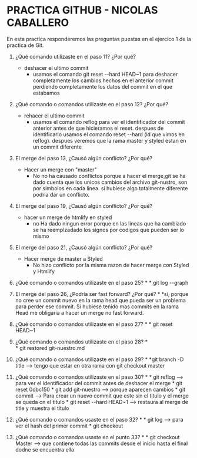 # PRACTICA GITHUB - NICOLAS CABALLERO 

En esta practica responderemos las preguntas puestas en el ejercico 1 de la practica de Git. 

1. ¿Qué comando utilizaste en el paso 11? ¿Por qué? 
    * deshacer el ultimo commit
        * usamos el comando git reset --hard HEAD~1 para deshacer completamente los cambios hechos en el anterior commit perdiendo completamente los datos del commit en el que estabamos

2. ¿Qué comando o comandos utilizaste en el paso 12? ¿Por qué?
    * rehacer el ultimo commit
        * usamos el comando reflog para ver el identificador del commit anterior antes de que hicieramos el reset. despues de identificarlo usamos el comando reset --hard (id que vimos en reflog). despues veremos que la rama master y styled estan en un commit diferente
3. El merge del paso 13, ¿Causó algún conflicto? ¿Por qué? 
    * Hacer un merge con "master" 
        * No no ha causado conflictos porque a hacer el merge,git se ha dado cuenta que los unicos cambios del archivo git-nustro, son por simbolos en cada linea. si hubiese algo totalmente diferente podria dar un conflicto.
4. El merge del paso 19, ¿Causó algún conflicto? ¿Por qué?
    * hacer un merge de htmlify en styled 
        * no Ha dado ningun error porque en las lineas que ha cambiado se ha reemplzadado los signos por codigos que pueden ser lo mismo
5. El merge del paso 21, ¿Causó algún conflicto? ¿Por qué?
    * Hacer merge de master a Styled
        * No hizo conflicto por la misma razon de hacer merge con Styled y Htmlify 
6. ¿Qué comando o comandos utilizaste en el paso 25? 
	* 
		* git log --graph
7. El merge del paso 26, ¿Podría ser fast forward? ¿Por qué? 
	*
		*si, porque no cree un commit nuevo en la rama head que pueda ser un problema para perder ese commit. Si hubiese tenido mas commits en la rama Head me obligaria a hacer un merge no fast forward.
8. ¿Qué comando o comandos utilizaste en el paso 27? 
	*
		* git reset HEAD~1
9. ¿Qué comando o comandos utilizaste en el paso 28? 
	*	
		* git restored git-nuestro.md
10. ¿Qué comando o comandos utilizaste en el paso 29? 
	*
		*git branch -D title --> tengo que estar en otra rama con git checkout master
11. ¿Qué comando o comandos utilizaste en el paso 30? 
	*
		* git reflog --> para ver el identificador del commit antes de deshacer el merge
		* git reset 0dbc150
		* git add git-nuestro --> porque aparecen cambios
		* git commit --> Para crear un nuevo commit que este sin el titulo y el merge se queda on el titulo
		* git reset --hard HEAD~1 --> restaura al merge de title y muestra el titulo
12. ¿Qué comando o comandos usaste en el paso 32? 
	*
		* git log --> para ver el hash del primer commit
		* git checkout <HASH del commit> 	
13. ¿Qué comando o comandos usaste en el punto 33?
	*
		* git checkout Master --> que contiene todas las commits desde el inicio hasta el final dodne se encuentra ella